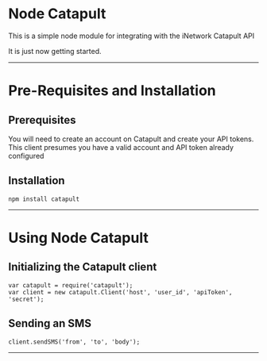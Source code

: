 # Node Catapult

This is a simple node module for integrating with the iNetwork Catapult API

It is just now getting started.

---

# Pre-Requisites and Installation
## Prerequisites

You will need to create an account on Catapult and create your API tokens.
This client presumes you have a valid account and API token already configured

## Installation 
```shell
npm install catapult

```

---

# Using Node Catapult

## Initializing the Catapult client

```
var catapult = require('catapult');
var client = new catapult.Client('host', 'user_id', 'apiToken', 'secret');
```
## Sending an SMS
```
client.sendSMS('from', 'to', 'body');
```
---


